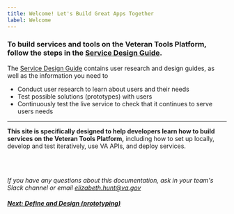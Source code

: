 ```yaml
---
title: Welcome! Let's Build Great Apps Together
label: Welcome
---
```


### To build services and tools on the Veteran Tools Platform, follow the steps in the <a title="go to Service Design Guide" href="https://department-of-veterans-affairs.github.io/va-digital-service-handbook/service-design/" target="_blank">Service Design Guide</a>.

The <a title="go to Service Design Guide" href="https://department-of-veterans-affairs.github.io/va-digital-service-handbook/service-design/" target="_blank">Service Design Guide</a> contains user research and design guides, as well as the information you need to
* Conduct user research to learn about users and their needs
* Test possible solutions (prototypes) with users
* Continuously test the live service to check that it continues to serve users needs

<hr>

**This site is specifically designed to help developers learn how to build services on the Veteran Tools Platform,** including how to set up locally, develop and test iteratively, use VA APIs, and deploy services.


<br>
<br>

*If you have any questions about this documentation, ask in your team's Slack channel or email [elizabeth.hunt@va.gov](mailto:elizabeth.hunt@va.gov)*

<!-- Next Button -->
<a href='define-and-design/define-and-design-introduction'><div class="next-button"><h5 class="next-text">Next: Define and Design (prototyping)</h5></div></a>
